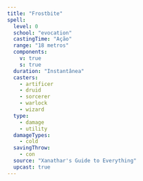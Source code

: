 ```yaml
---
title: "Frostbite"
spell:
  level: 0
  school: "evocation"
  castingTime: "Ação"
  range: "18 metros"
  components:
    v: true
    s: true
  duration: "Instantânea"
  casters:
    - artificer
    - druid
    - sorcerer
    - warlock
    - wizard
  type:
    - damage
    - utility
  damageTypes:
    - cold
  savingThrow:
    - con
  source: "Xanathar's Guide to Everything"
  upcast: true
---
```

